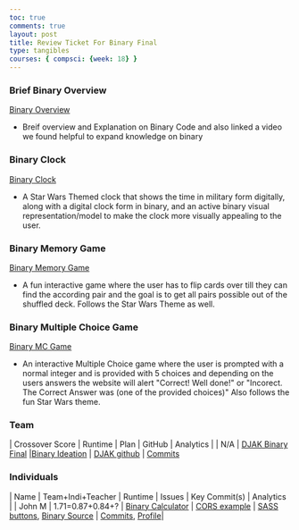 ```yaml
---
toc: true
comments: true
layout: post
title: Review Ticket For Binary Final
type: tangibles
courses: { compsci: {week: 18} }
---
```

### Brief Binary Overview
[Binary Overview](https://drishyamody.github.io/DJAKTri2/Binary)
- Breif overview and Explanation on Binary Code and also linked a video we found helpful to expand knowledge on binary 

### Binary Clock 
[Binary Clock](https://drishyamody.github.io/DJAKTri2/Binaryclock)
- A Star Wars Themed clock that shows the time in military form digitally, along with a digital clock form in binary, and an active binary visual representation/model to make the clock more visually appealing to the user. 

### Binary Memory Game
[Binary Memory Game](https://drishyamody.github.io/DJAKTri2/memory)
- A fun interactive game where the user has to flip cards over till they can find the according pair and the goal is to get all pairs possible out of the shuffled deck. Follows the Star Wars Theme as well. 

### Binary Multiple Choice Game 
[Binary MC Game](https://drishyamody.github.io/DJAKTri2/game)
- An interactive Multiple Choice game where the user is prompted with a normal integer and is provided with 5 choices and depending on the users answers the website will alert "Correct! Well done!" or "Incorect. The Correct Answer was (one of the provided choices)" Also follows the fun Star Wars theme. 


### Team

| Crossover Score | Runtime | Plan | GitHub | Analytics |
| N/A | [DJAK Binary Final](https://drishyamody.github.io/DJAKTri2) |[Binary Ideation](https://drishyamody.github.io/DJAKTri2//2023/11/27/Binary_Ideation.html) | [DJAK github](https://github.com/DrishyaMody/DJAKTri2) | [Commits](https://github.com/DrishyaMody/DJAKTri2/commits/main)

### Individuals 

| Name | Team+Indi+Teacher | Runtime | Issues | Key Commit(s) | Analytics |
| John M | 1.71=0.87+0.84+? | [Binary Calculator](https://nighthawkcoders.github.io/teacher_portfolio//c4.4/2023/09/14/javascript-binary-U2-1.html) | [CORS example](https://github.com/nighthawkcoders/flask_portfolio/issues/42#issuecomment-1847595229) | [SASS buttons](https://github.com/nighthawkcoders/teacher_portfolio/commit/f43211b97d4d50e79cf15d6ae470c0fef241dfc5), [Binary Source](https://raw.githubusercontent.com/nighthawkcoders/teacher_portfolio/bf145ebe8113f0e009494ed736324aa276b8913b/_posts/2023-09-14-javascript-binary-U2-1.md) | [Commits](https://github.com/nighthawkcoders/teacher_portfolio/commits?author=jm1021), [Profile](https://github.com/jm1021)|
